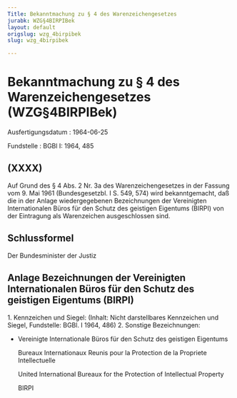 ```yaml
---
Title: Bekanntmachung zu § 4 des Warenzeichengesetzes
jurabk: WZG§4BIRPIBek
layout: default
origslug: wzg_4birpibek
slug: wzg_4birpibek

---
```


# Bekanntmachung zu § 4 des Warenzeichengesetzes (WZG§4BIRPIBek)

Ausfertigungsdatum
:   1964-06-25

Fundstelle
:   BGBl I: 1964, 485

## (XXXX)

Auf Grund des § 4 Abs. 2 Nr. 3a des Warenzeichengesetzes in der
Fassung vom 9. Mai 1961 (Bundesgesetzbl. I S. 549, 574) wird
bekanntgemacht, daß die in der Anlage wiedergegebenen Bezeichnungen
der Vereinigten Internationalen Büros für den Schutz des geistigen
Eigentums (BIRPI) von der Eintragung als Warenzeichen ausgeschlossen
sind.

## Schlussformel

Der Bundesminister der Justiz

## Anlage Bezeichnungen der Vereinigten Internationalen Büros für den Schutz des geistigen Eigentums (BIRPI)

1\. Kennzeichen und Siegel:
(Inhalt: Nicht darstellbares Kennzeichen und Siegel,
Fundstelle: BGBl. I 1964, 486)
2\. Sonstige Bezeichnungen:

*   Vereinigte Internationale Büros für den Schutz des geistigen Eigentums

    Bureaux Internationaux
    Reunis pour la Protection de la
    Propriete Intellectuelle

    United International Bureaux for the Protection of Intellectual
    Property

    BIRPI




